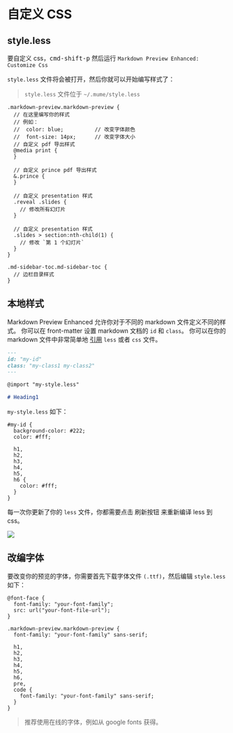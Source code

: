 # 自定义 CSS

## style.less

要自定义 css，<kbd>cmd-shift-p</kbd> 然后运行 `Markdown Preview Enhanced: Customize Css`

`style.less` 文件将会被打开，然后你就可以开始编写样式了：

> `style.less` 文件位于 `~/.mume/style.less`

```less
.markdown-preview.markdown-preview {
  // 在这里编写你的样式
  // 例如：
  //  color: blue;          // 改变字体颜色
  //  font-size: 14px;      // 改变字体大小
  // 自定义 pdf 导出样式
  @media print {
  }

  // 自定义 prince pdf 导出样式
  &.prince {
  }

  // 自定义 presentation 样式
  .reveal .slides {
    // 修改所有幻灯片
  }

  // 自定义 presentation 样式
  .slides > section:nth-child(1) {
    // 修改 `第 1 个幻灯片`
  }
}

.md-sidebar-toc.md-sidebar-toc {
  // 边栏目录样式
}
```

## 本地样式

Markdown Preview Enhanced 允许你对于不同的 markdown 文件定义不同的样式。
你可以在 front-matter 设置 markdown 文档的 `id` 和 `class`。
你可以在你的 markdown 文件中非常简单地 [引用](zh-cn/file-imports.md) `less` 或者 `css` 文件。

```markdown
---
id: "my-id"
class: "my-class1 my-class2"
---

@import "my-style.less"

# Heading1
```

`my-style.less` 如下：

```less
#my-id {
  background-color: #222;
  color: #fff;

  h1,
  h2,
  h3,
  h4,
  h5,
  h6 {
    color: #fff;
  }
}
```

每一次你更新了你的 `less` 文件，你都需要点击 刷新按钮 来重新编译 less 到 css。

![](https://cloud.githubusercontent.com/assets/1908863/22716917/c7088ae0-ed5d-11e6-8db9-e1ab035a3a2b.png)

## 改编字体

要改变你的预览的字体，你需要首先下载字体文件 `(.ttf)`，然后编辑 `style.less` 如下：

```less
@font-face {
  font-family: "your-font-family";
  src: url("your-font-file-url");
}

.markdown-preview.markdown-preview {
  font-family: "your-font-family" sans-serif;

  h1,
  h2,
  h3,
  h4,
  h5,
  h6,
  pre,
  code {
    font-family: "your-font-family" sans-serif;
  }
}
```

> 推荐使用在线的字体，例如从 google fonts 获得。
